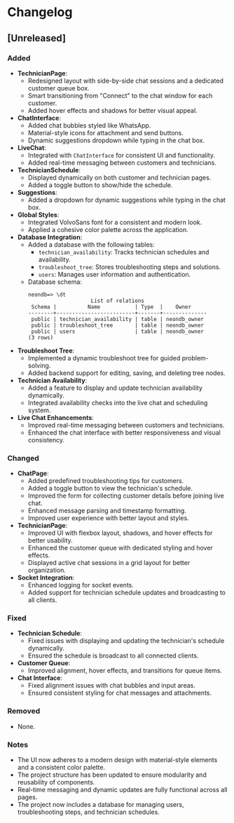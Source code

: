 # Changelog

## [Unreleased]

### Added
- **TechnicianPage**:
  - Redesigned layout with side-by-side chat sessions and a dedicated customer queue box.
  - Smart transitioning from "Connect" to the chat window for each customer.
  - Added hover effects and shadows for better visual appeal.
- **ChatInterface**:
  - Added chat bubbles styled like WhatsApp.
  - Material-style icons for attachment and send buttons.
  - Dynamic suggestions dropdown while typing in the chat box.
- **LiveChat**:
  - Integrated with `ChatInterface` for consistent UI and functionality.
  - Added real-time messaging between customers and technicians.
- **TechnicianSchedule**:
  - Displayed dynamically on both customer and technician pages.
  - Added a toggle button to show/hide the schedule.
- **Suggestions**:
  - Added a dropdown for dynamic suggestions while typing in the chat box.
- **Global Styles**:
  - Integrated VolvoSans font for a consistent and modern look.
  - Applied a cohesive color palette across the application.
- **Database Integration**:
  - Added a database with the following tables:
    - `technician_availability`: Tracks technician schedules and availability.
    - `troubleshoot_tree`: Stores troubleshooting steps and solutions.
    - `users`: Manages user information and authentication.
  - Database schema:
    ```
    neondb=> \dt
                        List of relations
     Schema |          Name           | Type  |    Owner     
    --------+-------------------------+-------+--------------
     public | technician_availability | table | neondb_owner
     public | troubleshoot_tree       | table | neondb_owner
     public | users                   | table | neondb_owner
    (3 rows)
    ```
- **Troubleshoot Tree**:
  - Implemented a dynamic troubleshoot tree for guided problem-solving.
  - Added backend support for editing, saving, and deleting tree nodes.
- **Technician Availability**:
  - Added a feature to display and update technician availability dynamically.
  - Integrated availability checks into the live chat and scheduling system.
- **Live Chat Enhancements**:
  - Improved real-time messaging between customers and technicians.
  - Enhanced the chat interface with better responsiveness and visual consistency.

### Changed
- **ChatPage**:
  - Added predefined troubleshooting tips for customers.
  - Added a toggle button to view the technician's schedule.
  - Improved the form for collecting customer details before joining live chat.
  - Enhanced message parsing and timestamp formatting.
  - Improved user experience with better layout and styles.
- **TechnicianPage**:
  - Improved UI with flexbox layout, shadows, and hover effects for better usability.
  - Enhanced the customer queue with dedicated styling and hover effects.
  - Displayed active chat sessions in a grid layout for better organization.
- **Socket Integration**:
  - Enhanced logging for socket events.
  - Added support for technician schedule updates and broadcasting to all clients.

### Fixed
- **Technician Schedule**:
  - Fixed issues with displaying and updating the technician's schedule dynamically.
  - Ensured the schedule is broadcast to all connected clients.
- **Customer Queue**:
  - Improved alignment, hover effects, and transitions for queue items.
- **Chat Interface**:
  - Fixed alignment issues with chat bubbles and input areas.
  - Ensured consistent styling for chat messages and attachments.

### Removed
- None.

### Notes
- The UI now adheres to a modern design with material-style elements and a consistent color palette.
- The project structure has been updated to ensure modularity and reusability of components.
- Real-time messaging and dynamic updates are fully functional across all pages.
- The project now includes a database for managing users, troubleshooting steps, and technician schedules.

